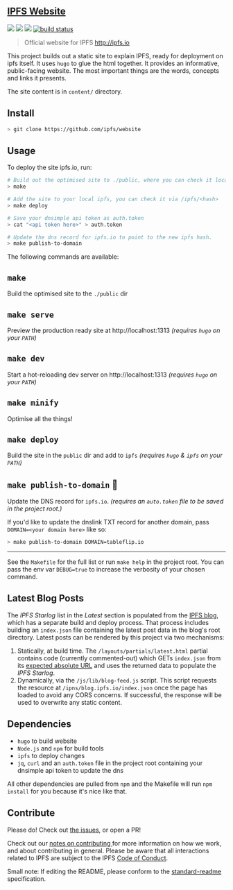 ## [IPFS Website](https://ipfs.io)

[![](https://img.shields.io/badge/made%20by-Protocol%20Labs-blue.svg?style=flat-square)](http://ipn.io)
[![](https://img.shields.io/badge/project-ipfs-blue.svg?style=flat-square)](http://github.com/ipfs/ipfs)
[![](https://img.shields.io/badge/standard--readme-OK-green.svg?style=flat-square)](https://github.com/RichardLitt/standard-readme)
[![build status](https://img.shields.io/circleci/project/github/ipfs/website/master.svg?style=flat-square)](https://circleci.com/gh/ipfs/website)

> Official website for IPFS http://ipfs.io

This project builds out a static site to explain IPFS, ready for deployment on ipfs itself. It uses `hugo` to glue the html together. It provides an informative, public-facing website. The most important things are the words, concepts and links it presents.

The site content is in `content/` directory.

## Install

```sh
> git clone https://github.com/ipfs/website
```

## Usage

To deploy the site ipfs.io, run:

```sh
# Build out the optimised site to ./public, where you can check it locally.
> make

# Add the site to your local ipfs, you can check it via /ipfs/<hash>
> make deploy

# Save your dnsimple api token as auth.token
> cat "<api token here>" > auth.token

# Update the dns record for ipfs.io to point to the new ipfs hash.
> make publish-to-domain
```

The following commands are available:

## `make`

Build the optimised site to the `./public` dir

## `make serve`

Preview the production ready site at http://localhost:1313 _(requires `hugo` on your `PATH`)_

## `make dev`

Start a hot-reloading dev server on http://localhost:1313 _(requires `hugo` on your `PATH`)_

## `make minify`

Optimise all the things!

## `make deploy`

Build the site in the `public` dir and add to `ipfs` _(requires `hugo` & `ipfs` on your `PATH`)_

## `make publish-to-domain` :rocket:

Update the DNS record for `ipfs.io`.  _(requires an `auto.token` file to be saved in the project root.)_

If you'd like to update the dnslink TXT record for another domain, pass `DOMAIN=<your domain here>` like so:

```sh
> make publish-to-domain DOMAIN=tableflip.io
```

---

See the `Makefile` for the full list or run `make help` in the project root. You can pass the env var `DEBUG=true` to increase the verbosity of your chosen command.

## Latest Blog Posts

The *IPFS Starlog* list in the *Latest* section is populated from the [IPFS
blog](https://github.com/ipfs/blog), which has a separate build and deploy
process.  That process includes building an `index.json` file containing the
latest post data in the blog's root directory.  Latest posts can be rendered by
this project via two mechanisms:

1. Statically, at build time.  The `/layouts/partials/latest.html` partial
   contains code (currently commented-out) which GETs `index.json` from its
   [expected absolute URL](https://blog.ipfs.io/index.json) and uses the
   returned data to populate the *IPFS Starlog*.
2. Dynamically, via the `/js/lib/blog-feed.js` script. This script requests the
   resource at `/ipns/blog.ipfs.io/index.json` once the page has loaded to
   avoid any CORS concerns.  If successful, the response will be used to
   overwrite any static content.

## Dependencies

- `hugo` to build website
- `Node.js` and `npm` for build tools
- `ipfs` to deploy changes
- `jq`, `curl` and an `auth.token` file in the project root containing your dnsimple api token to update the dns

All other dependencies are pulled from `npm` and the Makefile will run `npm install` for you because it's nice like that.

## Contribute

Please do! Check out [the issues](https://github.com/ipfs/website/issues), or open a PR!

Check out our [notes on contributing ](https://github.com/ipfs/js-ipfs#contribute) for more information on how we work, and about contributing in general. Please be aware that all interactions related to IPFS are subject to the IPFS [Code of Conduct](https://github.com/ipfs/community/blob/master/code-of-conduct.md).

Small note: If editing the README, please conform to the [standard-readme](https://github.com/RichardLitt/standard-readme) specification.
